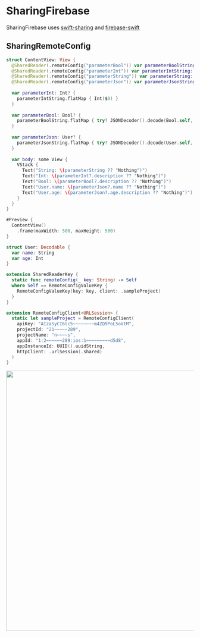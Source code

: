 # SharingFirebase

SharingFirebase uses [swift-sharing](https://github.com/pointfreeco/swift-sharing) and [firebase-swift](https://github.com/zunda-pixel/firebase-swift)

## SharingRemoteConfig

```swift
struct ContentView: View {
  @SharedReader(.remoteConfig("parameterBool")) var parameterBoolString: String?
  @SharedReader(.remoteConfig("parameterInt")) var parameterIntString: String?
  @SharedReader(.remoteConfig("parameterString")) var parameterString: String?
  @SharedReader(.remoteConfig("parameterJson")) var parameterJsonString: String?
  
  var parameterInt: Int? {
    parameterIntString.flatMap { Int($0) }
  }
  
  var parameterBool: Bool? {
    parameterBoolString.flatMap { try? JSONDecoder().decode(Bool.self, from: Data($0.utf8)) }
  }
  
  var parameterJson: User? {
    parameterJsonString.flatMap { try? JSONDecoder().decode(User.self, from: Data($0.utf8)) }
  }
  
  var body: some View {
    VStack {
      Text("String: \(parameterString ?? "Nothing")")
      Text("Int: \(parameterInt?.description ?? "Nothing")")
      Text("Bool: \(parameterBool?.description ?? "Nothing")")
      Text("User.name: \(parameterJson?.name ?? "Nothing")")
      Text("User.age: \(parameterJson?.age.description ?? "Nothing")")
    }
  }
}

#Preview {
  ContentView()
    .frame(maxWidth: 500, maxHeight: 500)
}

struct User: Decodable {
  var name: String
  var age: Int
}

extension SharedReaderKey {
  static func remoteConfig(_ key: String) -> Self
  where Self == RemoteConfigValueKey {
    RemoteConfigValueKey(key: key, client: .sampleProject)
  }
}

extension RemoteConfigClient<URLSession> {
  static let sampleProject = RemoteConfigClient(
    apiKey: "AIzaSyCI6lc5~~~~~~~~m4ZQ9PoL5oVtM",
    projectId: "21~~~~~289",
    projectName: "n~~~~s",
    appId: "1:2~~~~~~289:ios:1~~~~~~~~~d5d8",
    appInstanceId: UUID().uuidString,
    httpClient: .urlSession(.shared)
  )
}
```

<img width="700px" src="https://github.com/user-attachments/assets/4c0d5b6e-b964-42c7-83e1-8c9379957055" />
